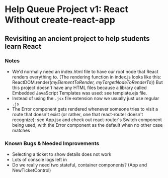 # Help Queue Project v1: React Without create-react-app
## Revisiting an ancient project to help students learn React

### Notes 
- We'd normally need an index.html file to have our root node that React renders everything to. (The rendering function in index.js looks like this: ReactDOM.render(_myElementToRender, myTargetNodeToRenderTo_)) But this project doesn't have any HTML files because a library called Embedded JavaScript Templates was used: see template.ejs file.
- Instead of using the `.jsx` file extension now we usually just use regular `.js`
- The Error component gets rendered whenever someone tries to visit a route that doesn't exist (or rather, one that react-router doesn't recognize): see App.jsx and check out react-router's Switch component being used, with the Error component as the default when no other case matches

### Known Bugs & Needed Improvements
- Selecting a ticket to show details does not work
- Lots of console logs left in
- Do we really need two stateful, container components? (App and NewTicketControl)
